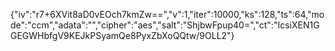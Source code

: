 {"iv":"r7+6XVit8aD0vEOch7kmZw==","v":1,"iter":10000,"ks":128,"ts":64,"mode":"ccm","adata":"","cipher":"aes","salt":"ShjbwFpup40=","ct":"IcsiXEN1GGEGWHbfgV9KEJkPSyamQe8PyxZbXoQQtw/9OLL2"}
